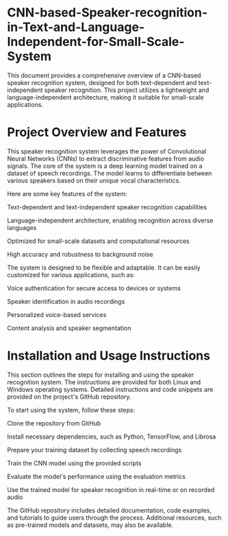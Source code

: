  # CNN-based-Speaker-recognition-in-Text-and-Language-Independent-for-Small-Scale-System
 
 This document provides a comprehensive overview of a CNN-based speaker recognition system, designed for both text-dependent and text-independent speaker recognition. This project utilizes a lightweight and language-independent architecture, making it suitable for small-scale applications.

 # Project Overview and Features
 This speaker recognition system leverages the power of Convolutional Neural Networks (CNNs) to extract discriminative features from audio signals. The core of the system is a deep learning model trained on a dataset of speech recordings. The model learns to differentiate between various speakers based on their unique vocal characteristics.

Here are some key features of the system:

Text-dependent and text-independent speaker recognition capabilities

Language-independent architecture, enabling recognition across diverse languages

Optimized for small-scale datasets and computational resources

High accuracy and robustness to background noise

The system is designed to be flexible and adaptable. It can be easily customized for various applications, such as:

Voice authentication for secure access to devices or systems

Speaker identification in audio recordings

Personalized voice-based services

Content analysis and speaker segmentation

# Installation and Usage Instructions
This section outlines the steps for installing and using the speaker recognition system. The instructions are provided for both Linux and Windows operating systems. Detailed instructions and code snippets are provided on the project's GitHub repository.

To start using the system, follow these steps:

Clone the repository from GitHub

Install necessary dependencies, such as Python, TensorFlow, and Librosa

Prepare your training dataset by collecting speech recordings

Train the CNN model using the provided scripts

Evaluate the model's performance using the evaluation metrics

Use the trained model for speaker recognition in real-time or on recorded audio

The GitHub repository includes detailed documentation, code examples, and tutorials to guide users through the process. Additional resources, such as pre-trained models and datasets, may also be available.
